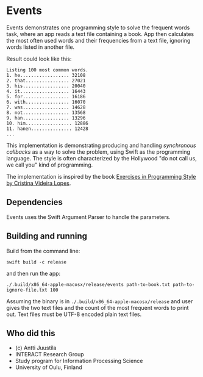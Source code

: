 # Events

Events demonstrates one programming style to solve the frequent words task, where
an app reads a text file containing a book. App then calculates the most often used words and their 
frequencies from a text file, ignoring words listed in another file. 

Result could look like this:

```console
Listing 100 most common words.
1. he.................. 32108
2. that................ 27021
3. his................. 20040
4. it.................. 16443
5. for................. 16186
6. with................ 16070
7. was................. 14628
8. not................. 13568
9. han................. 13296
10. him................. 12886
11. hanen............... 12428
...
```

This implementation is demonstrating producing and handling *synchronous callbacks* as a way to solve the problem, using Swift as the
programming language. The style is often characterized by the Hollywood "do not call us, we call you" kind of programming.

The implementation is inspired by the book [Exercises in Programming Style by Cristina Videira Lopes](https://www.routledge.com/Exercises-in-Programming-Style/Lopes/p/book/9780367350208).


## Dependencies

Events uses the Swift Argument Parser to handle the parameters.


## Building and running

Build from the command line:

```console
swift build -c release
```

and then run the app:

```console
./.build/x86_64-apple-macosx/release/events path-to-book.txt path-to-ignore-file.txt 100 
```

Assuming the binary is in `./.build/x86_64-apple-macosx/release` and user gives the two text files
and the count of the most frequent words to print out. Text files must be UTF-8 encoded plain text files.


## Who did this

* (c) Antti Juustila
* INTERACT Research Group
* Study program for Information Processing Science
* University of Oulu, Finland
